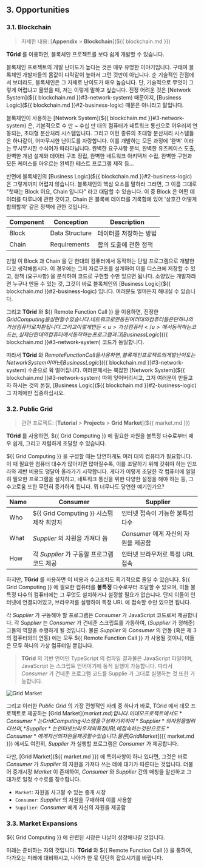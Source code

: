 <!-- 
must define those templates

  - assets
  - blockchain.md
  - market.md
  - Grid Computing
  - Remote Function Call

-->

## 3. Opportunities
### 3.1. Blockchain
> 자세한 내용: [**Appendix** > **Blockchain**](${{ blockchain.md }})

**TGrid** 를 이용하면, 블록체인 프로젝트를 보다 쉽게 개발할 수 있습니다.

블록체인 프로젝트의 개발 난이도가 높다는 것은 매우 유명한 이야기입니다. 구태여 블록체인 개발자들의 몸값이 다락같이 높아서 그런 것만이 아닙니다. 순 기술적인 관점에서 보더라도, 블록체인은 그 자체로 난이도가 매우 높습니다. 단, 기술적으로 무엇이 그렇게 어렵냐고 물었을 때, 저는 이렇게 말하고 싶습니다. 진정 어려운 것은 [Network System](${{ blockchain.md }}#3-network-system) 때문이지, [Business Logic](${{ blockchain.md }}#2-business-logic) 때문은 아니라고 말입니다.

블록체인이 사용하는 [Network System](${{ blockchain.md }}#3-network-system) 은, 기본적으로 수 만 ~ 수십 만 대의 컴퓨터가 네트워크 통신으로 어우러져 연동되는, 초대형 분산처리 시스템입니다. 그리고 이런 종류의 초대형 분산처리 시스템들은 하나같이, 어마무시한 난이도를 자랑합니다. 이를 개발하는 모든 과정에 '완벽' 이라는 무시무시한 수식어가 따라다닙니다. 완벽한 요구사항 분석, 완벽한 유즈케이스 도출, 완벽한 개념 설계와 데이터 구조 정립, 완벽한 네트워크 아키텍처 수립, 완벽한 구현과 모든 케이스를 아우르는 완벽한 테스트 프로그램 제작 등...

반면에 블록체인의 [Business Logic](${{ blockchain.md }}#2-business-logic) 은 그렇게까지 어렵지 않습니다. 블록체인의 핵심 요소를 말하라 그러면, 그 이름 그대로 "첫째는 Block 이요, Chain 입니다" 라고 대답할 수 있습니다. 이 중 Block 은 어떤 데이터를 다루냐에 관한 것이고, Chain 은 블록에 데이터를 기록함에 있어 '상호간 어떻게 합의할까' 같은 정책에 관한 것입니다. 

 Component | Conception     | Description
-----------|----------------|------------------
 Block     | Data Structure | 데이터를 저장하는 방법
 Chain     | Requirements   | 합의 도출에 관한 정책

만일 이 Block 과 Chain 을 단 한대의 컴퓨터에서 동작하는 단일 프로그램으로 개발한다고 생각해봅시다. 이 경우에는 그저 자료구조를 설계하여 이를 디스크에 저장할 수 있고, 정책 (요구사항) 을 분석하여 코드로 구현할 수만 있으면 됩니다. 소양있는 개발자라면 누구나 만들 수 있는 것, 그것이 바로 블록체인의 [Business Logic](${{ blockchain.md }}#2-business-logic) 입니다. 여러분도 얼마든지 해내실 수 있습니다.

그리고 **TGrid** 와 ${{ Remote Function Call }} 을 이용하면, 진정한 ${{ Grid Computing }} 을 실현할 수 있습니다. 네트워크로 연동된 여러 대의 컴퓨터들은 단 하나의 가상 컴퓨터로 치환됩니다. 그리고 이렇게 만든 <u>가상 컴퓨터</u>에서 동작하는 코드는, 실제 단 한 대의 컴퓨터에서 동작하는 프로그램과 그 [Business Logic](${{ blockchain.md }}#3-network-system) 코드가 동일합니다.

따라서 **TGrid** 와 ${{ Remote Function Call }} 을 사용하면, 블록체인 프로젝트의 개발 난이도는 Network System 이 아닌 [Business Logic](${{ blockchain.md }}#3-network-system) 수준으로 확 떨어집니다. 여러분께서는 복잡한 [Network System](${{ blockchain.md }}#3-network-system) 따위 잊어버리시고, 그저 여러분이 만들고자 하시는 것의 본질, [Business Logic](${{ blockchain.md }}#2-business-logic) 그 자체에만 집중하십시오.

### 3.2. Public Grid
> 관련 프로젝트: [**Tutorial** > **Projects** > **Grid Market**](${{ market.md }})

**TGrid** 를 사용하면, ${{ Grid Computing }} 에 필요한 자원을 불특정 다수로부터 매우 쉽게, 그리고 저렴하게 조달할 수 있습니다.

${{ Grid Computing }} 을 구성할 때는 당연하게도 여러 대의 컴퓨터가 필요합니다. 이 때 필요한 컴퓨터 대수가 많아지면 많아질수록, 이를 조달하기 위해 갖춰야 하는 인프라와 제반 비용도 덩달아 올라가기 시작합니다. 게다가 이렇게 조달한 각 컴퓨터에 일일히 필요한 프로그램을 설치하고, 네트워크 통신을 위한 다양한 설정을 해야 하는 등, 그 수고로움 또한 무던히 증가하게 됩니다. 뭐 너무나도 당연한 얘기인가요? 

Name | Consumer                          | Supplier
-----|-----------------------------------|-------------------------------
Who  | ${{ Grid Computing }} 시스템 제작 희망자      | 인터넷 접속이 가능한 불특정 다수
What | *Supplier* 의 자원을 가져다 씀           | *Consumer* 에게 자신의 자원을 제공함
How  | 각 *Supplier* 가 구동할 프로그램 코드 제공  | 인터넷 브라우저로 특정 URL 접속

하지만, **TGrid** 를 사용하면 이 비용과 수고조차도 획기적으로 줄일 수 있습니다. ${{ Grid Computing }} 에 필요한 컴퓨터를 **불특정** 다수로부터 조달할 수 있으며, 이들 불특정 다수의 컴퓨터에는 그 무엇도 설치하거나 설정할 필요가 없습니다. 단지 이들이 인터넷에 연결되어있고, 브라우저를 실행하여 특정 URL 에 접속할 수만 있으면 됩니다.

각 *Supplier* 가 구동해야 할 프로그램은 *Consumer* 가 JavaScript 코드로써 제공합니다. 각 *Supplier* 는 *Consumer* 가 건네준 스크립트를 가동하여, (*Supplier* 가 정해준) 그들의 역할을 수행하게 될 것입니다. 물론 *Supplier* 와 *Consumer* 의 연동 (혹은 제 3 의 컴퓨터와의 연동) 에는 모두 ${{ Remote Function Call }} 가 사용될 것이니, 이들은 모두 하나의 가상 컴퓨터일 뿐입니다.

> **TGrid** 의 기반 언어인 TypeScript 의 컴파일 결과물은 JavaScript 파일이며, JavaScript 는 스크립트 언어이기에 동적 실행이 가능합니다. 따라서 *Consumer* 가 건네준 프로그램 코드를 Supplie 가 그대로 실행하는 것 또한 가능합니다.

![Grid Market](../assets/images/projects/market/actors.png)

그리고 이러한 *Public Grid* 의 가장 전형적인 사례 중 하나가 바로, TGrid 에서 데모 프로젝트로 제공하는 [Grid Market](${{ market.md }}) 입니다. 이 데모 프로젝트에서도 *Consumer* 는 Grid Computing 시스템을 구성하기 위하여 *Supplier* 의 자원을 빌려다 쓰며, *Supplier* 는 인터넷 브라우저의 특정 URL 에 접속하는 것만으로도 *Consumer* 에게 자신의 자원을 제공할 수 있습니다. 
물론 [Grid Market](${{ market.md }}) 에서도 여전히, *Supplier* 가 실행할 프로그램은 *Consumer* 가 제공합니다.

다만, [Grid Market](${{ market.md }}) 에 특이사항이 하나 있다면, 그것은 바로 *Consumer* 가 *Supplier* 의 자원을 가져다 쓰는 데에 대가가 따른다는 것입니다. 더불어 중개시장 *Market* 이 존재하여, *Consumer* 와 *Supplier* 간의 매칭을 알선하고 그 대가로 일정 수수료를 징수합니다.

  - `Market`: 자원을 사고팔 수 있는 중개 시장
  - `Consumer`: *Supplier* 의 자원을 구매하여 이를 사용함
  - `Supplier`: *Consumer* 에게 자신의 자원을 제공함

### 3.3. Market Expansions
${{ Grid Computing }} 에 관련된 시장은 나날이 성장해나갈 것입니다. 

미래는 준비하는 자의 것입니다. **TGrid** 와 ${{ Remote Function Call }} 을 통하여, 다가오는 미래에 대비하시고, 나아가 한 몫 단단히 잡으시기를 바랍니다.